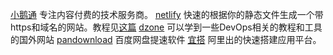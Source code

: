 [小鹅通](https://www.xiaoe-tech.com/) 专注内容付费的技术服务商。
[netlify](https://www.netlify.com/)  快速的根据你的静态文件生成一个带https和域名的网站。教程见[这篇](https://www.cnblogs.com/codernie/p/9062104.html)
[dzone](https://dzone.com/)  可以学到一些DevOps相关的教程和工具的国外网站
[pandownload](http://pandownload.com/index.html) 百度网盘提速软件
[宜搭](https://yida.alibaba-inc.com/home/) 阿里出的快速搭建应用平台。

